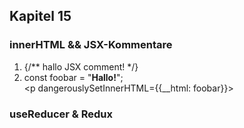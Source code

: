## Kapitel 15
### innerHTML && JSX-Kommentare

1) {/** hallo JSX comment! */}
2) const foobar = "<b>Hallo!</b>";<br>
\<p dangerouslySetInnerHTML={{__html: foobar}}></p>

### useReducer & Redux

